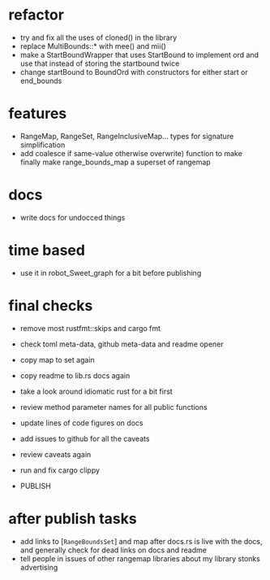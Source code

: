 # refactor

- try and fix all the uses of cloned() in the library
- replace MultiBounds::\* with mee() and mii()
- make a StartBoundWrapper that uses StartBound to implement ord and
  use that instead of storing the startbound twice
- change startBound to BoundOrd with constructors for either start or
  end_bounds

# features

- RangeMap, RangeSet, RangeInclusiveMap... types for signature
  simplification
- add coalesce if same-value otherwise overwrite) function to make
  finally make range_bounds_map a superset of rangemap

# docs

- write docs for undocced things

# time based

- use it in robot_Sweet_graph for a bit before publishing

# final checks

- remove most rustfmt::skips and cargo fmt
- check toml meta-data, github meta-data and readme opener
- copy map to set again
- copy readme to lib.rs docs again
- take a look around idiomatic rust for a bit first
- review method parameter names for all public functions
- update lines of code figures on docs
- add issues to github for all the caveats
- review caveats again
- run and fix cargo clippy

- PUBLISH

# after publish tasks

- add links to [`RangeBoundsSet`] and map after docs.rs is live with
  the docs, and generally check for dead links on docs and readme
- tell people in issues of other rangemap libraries about my library
  stonks advertising
